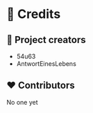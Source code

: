 <!--
SPDX-FileCopyrightText: 2025 The UniversalLoader development team

SPDX-License-Identifier: GPL-3.0-or-later
-->

# :pray: Credits

## :clap: Project creators

- 54u63
- AntwortEinesLebens

## :heart: Contributors

No one yet
